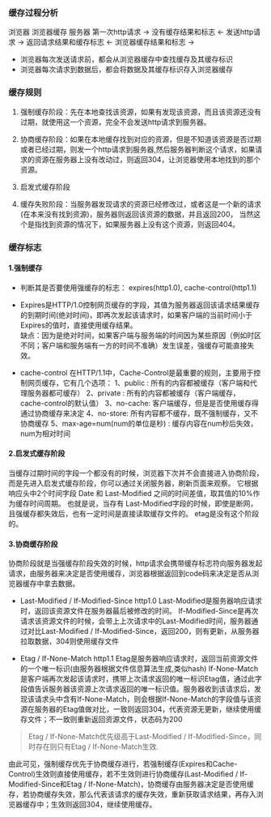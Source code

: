 ### 缓存过程分析
浏览器               浏览器缓存             服务器
第一次http请求      ->
没有缓存结果和标志   <-
发送http请求                                ->
返回请求结果和缓存标志                       <-
浏览器缓存结果和标志  ->

- 浏览器每次发送请求前，都会从浏览器缓存中查找缓存及其缓存标识
- 浏览器每次请求到数据后，都会将数据及其缓存标识存入浏览器缓存

### 缓存规则
1. 强制缓存阶段：先在本地查找该资源，如果有发现该资源，而且该资源还没有过期，就使用这一个资源，完全不会发送http请求到服务器。

2. 协商缓存阶段：如果在本地缓存找到对应的资源，但是不知道该资源是否过期或者已经过期，则发一个http请求到服务器,然后服务器判断这个请求，如果请求的资源在服务器上没有改动过，则返回304，让浏览器使用本地找到的那个资源。

3. 启发式缓存阶段

4. 缓存失败阶段：当服务器发现请求的资源已经修改过，或者这是一个新的请求(在本来没有找到资源)，服务器则返回该资源的数据，并且返回200， 当然这个是指找到资源的情况下，如果服务器上没有这个资源，则返回404。

### 缓存标志

#### 1.强制缓存
- 判断其是否要使用强缓存的标志： expires(http1.0), cache-control(http1.1)
- Expires是HTTP/1.0控制网页缓存的字段，其值为服务器返回该请求结果缓存的到期时间(绝对时间)，即再次发起该请求时，如果客户端的当前时间小于Expires的值时，直接使用缓存结果。  
缺点：因为是绝对时间，如果客户端与服务端的时间因为某些原因（例如时区不同；客户端和服务端有一方的时间不准确）发生误差，强缓存可能直接失效。

- cache-control 在HTTP/1.1中，Cache-Control是最重要的规则，主要用于控制网页缓存，它有几个选项：
1、public  : 所有的内容都被缓存（客户端和代理服务器都可缓存）
2、private : 所有的内容都被缓存（客户端缓存，cache-control的默认值）
3、no-cache: 客户端缓存，但是是否使用缓存得通过协商缓存来决定
4、no-store: 所有内容都不缓存，既不强制缓存，又不协商缓存
5、max-age=num(num的单位是秒) : 缓存内容在num秒后失效，num为相对时间

#### 2.启发式缓存阶段

当缓存过期时间的字段一个都没有的时候，浏览器下次并不会直接进入协商阶段，而是先进入启发式缓存阶段，你可以通过关闭服务器，刷新页面来观察。
它根据响应头中2个时间字段 Date 和 Last-Modified 之间的时间差值，取其值的10%作为缓存时间周期。
也就是说，当存有 Last-Modified字段的时候，即使是断网，且强缓存都失效后，也有一定时间是直接读取缓存文件的。
etag是没有这个阶段的。

#### 3.协商缓存阶段
协商阶段就是当强缓存阶段失效的时候，http请求会携带缓存标志符向服务器发起请求，由服务器来决定是否使用缓存，浏览器根据返回到code码来决定是否从浏览器缓存中拿去数据。
- Last-Modified / If-Modified-Since http1.0
Last-Modified是服务器响应请求时，返回该资源文件在服务器最后被修改的时间。
If-Modified-Since是再次请求该资源文件的时候，会带上上次请求中的Last-Modified时间，服务器通过对比Last-Modified / If-Modified-Since，返回200，则有更新，从服务器拉取数据，304则使用缓存文件

- Etag / If-None-Match http1.1
Etag是服务器响应请求时，返回当前资源文件的一个唯一标识(由服务器根据文件信息算法生成,类似hash)
If-None-Match是客户端再次发起该请求时，携带上次请求返回的唯一标识Etag值，通过此字段值告诉服务器该资源上次请求返回的唯一标识值。服务器收到该请求后，发现该请求头中含有If-None-Match，则会根据If-None-Match的字段值与该资源在服务器的Etag值做对比，一致则返回304，代表资源无更新，继续使用缓存文件；不一致则重新返回资源文件，状态码为200
> Etag / If-None-Match优先级高于Last-Modified / If-Modified-Since，同时存在则只有Etag / If-None-Match生效.

由此可见，强制缓存优先于协商缓存进行，若强制缓存(Expires和Cache-Control)生效则直接使用缓存，若不生效则进行协商缓存(Last-Modified / If-Modified-Since和Etag / If-None-Match)，协商缓存由服务器决定是否使用缓存，若协商缓存失效，那么代表该请求的缓存失效，重新获取请求结果，再存入浏览器缓存中；生效则返回304，继续使用缓存。


